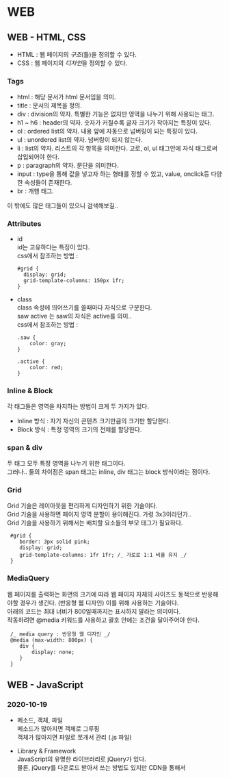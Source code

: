 # WEB

## WEB - HTML, CSS

- HTML : 웹 페이지의 _구조_(틀)을 정의할 수 있다.
- CSS : 웹 페이지의 *디자인*을 정의할 수 있다.

### Tags

- html : 해당 문서가 html 문서임을 의미.
- title : 문서의 제목을 정의.
- div : division의 약자. 특별한 기능은 없지만 영역을 나누기 위해 사용되는 태그.
- h1 ~ h6 : header의 약자. 숫자가 커질수록 글자 크기가 작아지는 특징이 있다.
- ol : ordered list의 약자. 내용 앞에 자동으로 넘버링이 되는 특징이 있다.
- ul : unordered list의 약자. 넘버링이 되지 않는다.
- li : list의 약자. 리스트의 각 항목을 의미한다. 고로, ol, ul 태그안에 자식 태그로써 삽입되어야 한다.
- p : paragraph의 약자. 문단을 의미한다.
- input : type을 통해 값을 넣고자 하는 형태를 정할 수 있고, value, onclick등 다양한 속성들이 존재한다.
- br : 개행 태그.

이 밖에도 많은 태그들이 있으니 검색해보길..

### Attributes

- id  
  id는 고유하다는 특징이 있다.  
  css에서 참조하는 방법 :

  ```
  #grid {
    display: grid;
    grid-template-columns: 150px 1fr;
  }
  ```

- class  
   class 속성에 띄어쓰기를 쓸때마다 자식으로 구분한다.  
   saw active 는 saw의 자식은 active를 의미..  
   css에서 참조하는 방법 :

  ```
  .saw {
      color: gray;
  }

  .active {
      color: red;
  }
  ```

### Inline & Block

각 태그들은 영역을 차지하는 방법이 크게 두 가지가 있다.

- Inline 방식 : 자기 자신의 콘텐츠 크기만큼의 크기만 할당한다.
- Block 방식 : 특정 영역의 크기의 전체를 할당한다.

### span & div

두 태그 모두 특정 영역을 나누기 위한 태그이다.  
그러나.. 둘의 차이점은 span 태그는 inline, div 태그는 block 방식이라는 점이다.

### Grid

Grid 기술은 레이아웃을 편리하게 디자인하기 위한 기술이다.  
Grid 기술을 사용하면 페이지 영역 분할이 용이해진다. 가령 3x3이라던가..  
Grid 기술을 사용하기 위해서는 배치할 요소들의 부모 태그가 필요하다.

```
 #grid {
    border: 3px solid pink;
    display: grid;
    grid-template-columns: 1fr 1fr; /_ 가로로 1:1 비율 유지 _/
 }
```

### MediaQuery

웹 페이지를 출력하는 화면의 크기에 따라 웹 페이지 자체의 사이즈도 동적으로 반응해야할 경우가 생긴다. (반응형 웹 디자인) 이를 위해 사용하는 기술이다.  
아래의 코드는 최대 너비가 800일때까지는 표시하지 말라는 의미이다.  
작동하려면 @media 키워드를 사용하고 괄호 안에는 조건을 달아주어야 한다.

```
 /_ media query : 반응형 웹 디자인 _/
 @media (max-width: 800px) {
    div {
        display: none;
    }
 }
```

## WEB - JavaScript

### 2020-10-19

- 메소드, 객체, 파일  
  메소드가 많아지면 객체로 그루핑  
  객체가 많아지면 파일로 쪼개서 관리 (.js 파일)

- Library & Framework  
  JavaScript의 유명한 라이브러리로 jQuery가 있다.  
  물론, jQuery를 다운로드 받아서 쓰는 방법도 있지만 CDN을 통해서 <script scr="xxx"> 키워드를 사용하여 스크립트를 import하는 방법도 있다..  
  CDN : Content Delivery Network 의 약자. (https://jquery.com/download/)

- jQuery  
  \$('xx:) : 해당 모든 태그를 제어하겠다는 의미
  .css() : 스타일을 위한 메소드

## WEB - Node.js

### 2020-10-19

Nodejs를 통해 웹 애플리케이션을 만들어보자.  
웹 애플리케이션은 HTML같은 문서들을 자동으로 만들 수 있다. 직접 작성하지 않고도..

극단적으로 생각해보자. 만약 1억개의 웹 페이지에 있는 ol 태그들을 ul 태그들로 바꿔야 한다면 수작업을 하면 매우 힘들지 않을까? 이를 해결할 수 있는 도구가 Node.js이다.

웹은 클라이언트와 서버 사이에 request, response관계에 있다.  
Node.js는 웹 서버로써의 기능을 수행할 것이다.

### 2020-10-20

- 템플릿 리터럴 (JavaScript)  
  템플릿 리터럴은 `기호를 사용하면 된다. 템플릿 리터럴을 사용하면 변수를 \${}로 대체할 수 있으며 개행문자와 같은 특수기호를 따로 사용하지 않아도 된다.

- URL  
  URL의 형식에 대해 알아보자.  
   'http://opentutorials.org:3000/main?id=HTML&page=12'  
  **http** : hyper text transfer protocol, 사용자가 서버에 접속할 때의 방식. 웹 브라우저와 웹 서버가 데이터를 주고 받기 위한 프로토콜  
  **opentutorials.org** : host(domain)  
  **3000** : 3000번 포트와 연결되어 있는 서버와 통신. 3000번 포트에 nodejs 서버를 실행시킨 것. 단, 80번 포트를 통해서 실행시킨 경우 접속할 때에는 80번이 생략 가능하다. 전세계적으로 80번을 쓰기 때문.  
  **main** : path  
  **?id=HTML&page=12** : _query string_, 요청할 때 전달할 정보. ?로 시작하는 것으로 약속되어 있다.

- Query String  
  Query String을 통해 동적인 웹 페이지를 제공할 수 있다. (틀이 같다는 전재에서) 똑같은 템플릿에 데이터만 다른 경우 어떡해야 하는가? 에 대한 문제를 해결할 수 있는 것이다.

  ```
      var queryData = url.parse(\_url, true).query;
      var title = queryData.id;
  ```

  queryData에는 특정 객체가 생성된다. 이 객체는 URL의 /? 뒤에 오는 정보들을 담고 있다. 그래서, id에 대한 정보를 담고 있다면 위의 title 변수처럼 객체안의 정보를 참조하여 템플릿 리터럴을 사용해 동적인 웹 페이지를 제공할 수 있게 된다.

- fs (File System)  
  fs.fileRead(path, options, callback) 메소드를 통해 주어진 Query String에 따라 알맞는 파일(웹 페이지)을 로드할 수 있다. 물론 서버단의 스크립트가 수정되면 nodejs를 재구동해야 하지만, 각 웹 페이지의 수정사항을 반영할 때에는 파일을 읽어들이는 구조이기 때문에 nodejs를 재구동할 필요가 없다.

  fs.readdir(path, callback) 메소드를 통해 해당 디렉터리의 파일목록들을 읽어들일 수 있다.

- Synchronous & Asynchronous  
  Synchronous는 동기, Asynchronous는 비동기라는 의미이다. 동기는 하나의 작업이 끝날 때까지 다음 작업을 실행하지 않는다. 반대로 비동기는 하나의 작업이 끝나지 않더라도 다른 작업을 수행함을 의미한다. (병렬적)  
  Node.js는 **비동기**를 위한 기능들이 포함되어 있다.  
  예를 들어보자..

  ```
  fs.readFile(path[, options], callback)
  fs.readFileSync(path[, options])
  ```

- Callback  
  함수를 인자로써 넘길 수 있다. 그리고 특정작업이 끝나면 인자로 넘겨준 콜백메소드를 호출하여 해당 작업을 수행하는 것을 의미한다.

  ```
  var a = function () {
  console.log("A");
  };

  function slowfunc(callback) {
  callback();
  }

  slowfunc(a);
  ```

- NPM (Node Package Manager)
  Nodsjs에서 NPM을 통해 패키지(일종의 모듈)을 설치 및 관리할 수 있다.  
  pm2를 통해 우리가 Nodejs를 통해 만든 프로그램을 패키지화 시켜 관리할 수 있다.

  ```
  // pm2 패키지 설치
  npm install pm2 -g

  // pm2 패키지를 통해 우리가 만든 프로그램을 실행
  pm2 start main.js

  // pm2 패키지를 통해 실행되고 있는 프로그램을 모니터링
  pm2 monit

  // pm2 패키지를 통해 실행되고 있는 프로그램 리스트 출력
  pm2 list

  // pm2 패키지를 통해 실행되고 있는 프로그램을 stop
  pm2 stop main.js

  // --watch 옵션을 붙이게 되면 변경사항이 생기더라도 재구동을 할 필요가 없음.
  pm2 start main.js --watch

  // 문제점이 발생하면 로그를 출력하여 오류를 발견 가능.
  pm2 log
  ```

- HTML Form  
   사용자가 서버쪽으로 데이터를 전송하기 위한 방식.  
   HTML 문서에서 form 태그를 사용하면 된다. form 태그의 속성으로 action이 사용되는데 이는 어디로 입력받은 데이터를 전송할 것인지를 의미한다. 그리고 어떤 데이터를 전송할 것인지를 알아야 하므로 name속성을 사용해야 한다.

  ```
  <form action="http://localhost:3000/process_create">
    <p><input type="text" name="title" /></p>
    <p>
        <textarea name="description"></textarea>
    </p>
    <p>
        <input type="submit" />
    </p>
  </form>
  ```

  http://localhost:3000/process_create?title=111&description=222  
  title과 description에 입력한 값으로 쿼리스트링이 만들어지는 것을 확인할 수 있다.

  그러나 이 방법은 좋은 방법이 아니다. URL에 데이터가 포함되어 있기 때문에 누군가가 이를 악용할 수 있기 때문이다. (GET 방식)

  ```
  <form action="http://localhost:3000/process_create" method="POST">
  <p><input type="text" name="title" /></p>
  <p>
      <textarea name="description"></textarea>
  </p>
  <p>
      <input type="submit" />
  </p>
  </form>
  ```

  허나, 위와 같이 method속성에 POST값을 주게 되면 쿼리 스트링의 데이터를 URL에 노출시키지 않고 요청할 수 있게 된다.

- GET 방식 & POST 방식  
  출처 : https://hongsii.github.io/2017/08/02/what-is-the-difference-get-and-post/  
   *GET 방식*은 **서버로부터 정보를 조회**하기 위해 설계된 메소드입니다. GET은 요청을 전송할 때 필요한 데이터를 Body에 담지 않고, **쿼리스트링**을 통해 전송합니다. 쿼리스트링을 사용하게 되면 URL에 **조회 조건**을 표시하기 때문에 특정 페이지를 **링크하거나 북마크**할 수 있습니다.

  쿼리스트링을 포함한 URL의 샘플은 아래와 같습니다. 여기서 요청 파라미터명은 name1, name2이고, 각각의 파라미터는 value1, value2라는 값으로 서버에 요청을 보내게 됩니다.

  www.example-url.com/resources?name1=value1&name2=value2

  그리고 GET은 불필요한 요청을 제한하기 위해 요청이 캐시될 수 있습니다. js, css, 이미지 같은 정적 컨텐츠는 데이터양이 크고, 변경될 일이 적어서 반복해서 동일한 요청을 보낼 필요가 없습니다. **정적 컨텐츠를 요청**하고 나면 브라우저에서는 **요청을 캐시**해두고, 동일한 요청이 발생할 때 서버로 요청을 보내지 않고 캐시된 데이터를 사용합니다. 그래서 프론트엔드 개발을 하다보면 **정적 컨텐츠가 캐시돼 컨텐츠를 변경해도 내용이 바뀌지 않는 경우**가 종종 발생합니다. 이 때는 브라우저의 캐시를 지워주면 다시 컨텐츠를 조회하기 위해 서버로 요청을 보내게 됩니다.

  *POST 방식*은 **리소스를 생성/변경/삭제**하기 위해 설계되었기 때문에 GET과 달리 전송해야될 데이터를 **HTTP 메세지의 Body에 담아서** 전송합니다. HTTP 메세지의 Body는 **길이의 제한없이** 데이터를 전송할 수 있습니다. 그래서 POST 요청은 GET과 달리 **대용량 데이터**를 전송할 수 있습니다. 이처럼 POST는 데이터가 Body로 전송되고 내용이 눈에 보이지 않아 GET보다 보안적인 면에서 안전하다고 생각할 수 있지만, POST 요청도 크롬 개발자 도구, Fiddler와 같은 툴로 요청 내용을 확인할 수 있기 때문에 민감한 데이터의 경우에는 반드시 **암호화**해 전송해야 합니다. (크롬 브라우저 - 개발자 도구 - Network - Form Data에서 확인이 가능)

  그리고 POST로 요청을 보낼 때는 요청 **헤더의 Content-Type에 요청 데이터의 타입을 표시**해야 합니다. 데이터 타입을 표시하지 않으면 서버는 내용이나 URL에 포함된 리소스의 확장자명 등으로 데이터 타입을 유추합니다. 만약, 알 수 없는 경우에는 application/octet-stream로 요청을 처리합니다.

### 2020-10-26

**CRUD (Create, Read, Update, Delete)**

- READ 기능 구현하기

```
if (pathname == "/create_process") {
    var body = "";

    /* data 이벤트 */
    // web 브라우저가 post방식으로 데이터를 전송할 때 데이터가 많으면 무리가 갈 수 있다.
    // node.js에서는 post 방식으로 전송된 데이터가 많을 때를 대비해서..
    request.on("data", function (data) {
      // 데이터를 조각내서 수신할 때마다 추가
      body = body + data;

      // 한번에 너무 많은 양이 들어오면 접속을 끊는다.
      if (body.length > 1e6) {
        request.connection.destroy();
      }
    });

    /* end 이벤트 */
    // 정보 수신이 끝난 시점.
    request.on("end", function () {
      var post = qs.parse(body);
      var title = post.title;
      var description = post.description;
    });

    response.writeHead(200);
    response.end("success");
  }
```

- CREATE 기능 구현하기

```
    /* end 이벤트 */
    // 정보 수신이 끝난 시점.
    request.on("end", function () {
      var post = qs.parse(body);
      var title = post.title;
      var description = post.description;

      // 아래의 콜백함수는 에러를 처리하는 부분을 위해 제공됨.
      // 콜백함수가 호출되는 시점 : 파일의 저장이 끝날을 때
      fs.writeFile(`data/${title}`, description, "utf8", function (err) {
        response.writeHead(200);
        response.end("success");
      });
    }
```

그러나.. 생성된 파일을 볼 수 있는 *뷰 페이지*가 필요하다!

**리다이렉션**이 필요하다.  
리다이렉션 : 사용자를 다른 페이지로 보내는 것.

```
    /* end 이벤트 */
    // 정보 수신이 끝난 시점.
    request.on("end", function () {
      var post = qs.parse(body);
      var title = post.title;
      var description = post.description;

      // 아래의 콜백함수는 에러를 처리하는 부분을 위해 제공됨.
      // 콜백함수가 호출되는 시점 : 파일의 저장이 끝날을 때
      fs.writeFile(`data/${title}`, description, "utf8", function (err) {
        response.writeHead(302, { Location: `/?id=${title}` }); // 302 : redirection
        response.end();
      });
    }
```

우리는 여태까지 CREATE 연산을 구현한 것이다. 앞으로 UPDATE도 구현할 것이다..

- UPDATE 기능 구현하기

필요한 것

1. Form
2. Read 기능 - form의 수정할 데이터를 읽기 위한..

```
if (pathname == "/update") {
    fs.readdir("./data/", (err, files) => {
      var list = getFileList(files);
      var description = fs.readFileSync(`data/${title}`, "utf8");
      var control = `<a href="/create">create</a> <a href="/update?id=${title}">update</a>`;
      var form = `
      <form action="http://localhost:3000/update_process" method="POST" placeholder="title">
      <input type="hidden" name="id" value="${title}">
      <p><input type="text" name="title" value="${title}"/></p>
      <p>
        <textarea name="description" placeholder="description">
        ${description}</textarea>
      </p>
      <p>
        <input type="submit" value="UPDATE"/>
      </p>
    </form>
      `;
      var template = templateHTML(title, list, form, control);

      response.writeHead(200); // Success
      response.end(template);
    });
  }
```

input hidden 타입은 특정 파일을 수정할 때, 이름을 수정한 경우 수정된 이름의 파일을 찾을 수 없을 것이다. 그래서 기존의 파일명을 유지하기 위해 존재한다.

```
if (pathname == "/update_process") {
    var body = "";

    request.on("data", function (data) {
      body = body + data;

      if (body.length > 1e6) {
        request.connection.destroy();
      }
    });

    request.on("end", function () {
      var post = qs.parse(body);
      var id = post.id;
      var title = post.title;
      var description = post.description;

      // 파일의 이름 변경
      fs.rename(`data/${id}`, `data/${title}`, function (error) {
        // 파일의 내용 변경
        fs.writeFile(`data/${title}`, description, "utf8", function (err) {
          response.writeHead(302, { Location: `/?id=${title}` });
          response.end();
        });
      });
    });
  }
```

- DELETE 기능 구현하기  
  DELETE 버튼을 눌렀을 때는 특정 페이지로 이동하게끔 링크를 걸어두면 위험하다. 그 이유는 해당 링크를 접근하면 (특히 GET 방식은 요청 URL에 쿼리 스트링이 들어가 있으므로 정보 노출이 더 심하다.) 누구나 데이터를 삭제할 수 있기 때문이다. 그래서 삭제기능은 **form**으로 구현하는게 맞다.

```
if (pathname == "/") {
    fs.readdir("./data/", (err, files) => {
      var list = getFileList(files);
      var description = "Hello, Node.js";
      var template = null;
      var control = null;

      if (title == undefined) {
        title = "Welcome";
        control = "";
      } else {
        description = fs.readFileSync(`data/${title}`, "utf8");
        control = `
        <a href="/create">CREATE</a>
        <a href="/update?id=${title}">UPDATE</a>
        <form action="delete_process" method="post">
          <input type="hidden" name="id" value="${title}">
          <input type="submit" value="delete">
        </form>`;
      }

      template = templateHTML(title, list, description, control);

      if (template != null) {
        response.writeHead(200); // Success
        response.end(template);
      }
    });
  }
```

```
if (pathname == "/delete_process") {
    var body = "";

    request.on("data", function (data) {
      body = body + data;

      if (body.length > 1e6) {
        request.connection.destroy();
      }
    });

    request.on("end", function () {
      var post = qs.parse(body);
      var id = post.id;

      fs.unlink(`data/${id}`, function (error) {
        response.writeHead(302, { Location: `/` }); // 302 : redirection
        response.end();
      });
    });
  }
```

파일을 삭제할 때는 fs객체의 unlink() 메소드를 사용하면 된다. 그리고 삭제한 이후에는 최초의 경로로 리다이렉트를 해줄 필요가 있다.

### 2020-11-10

- Module  
  객체(프로퍼티와 메소드의 집합)들을 **라이브러리**화 시키는 단위이다.  
  라이브러리화를 위해서는 module.exports 키워드를 사용해야 한다.  
  라이브러리화된 모듈은 require() 메소드를 통해 불러올 수 있다.

  ```
  // mo.js

  M = {
    fields:'value',
    func:function(){
      console.log(this.fields);
      }
    }

  module.exports = M;
  ```

  ```
  // mouse.js

  var M = require('./mo.js')
  ```

- Security (오염된 정보가 **입력**된 사례)
  현재 상태에서는 보안 문제가 있다. 무슨 문제냐? 만약 요청 url에 http://localhost:3000/?id=../password.js라고 입력했다고 가정하자. 쿼리스트링의 id에 ../ 부분을 보면 상위디렉터리에 접근이 가능하다는 점이다. 이는 계속 상위디렉터를 타고가면 우리의 하드 디스크에도 접근이 가능하다는 중대한 문제가 존재한다.

  path 모듈의 parse() 메소드를 사용하면 경로를 파싱한 정보를 담고있는 객체를 얻을 수 있다.

  ```
  // lib/pathparse.js

  var path = require('path');

  parsing = path.parse('../password.js');

  console.log(parsing);
  console.log(parsing.base);
  ```

  ```
  // 실행결과

  {
    root: '',
    dir: '..',
    base: 'password.js',
    ext: '.js',
    name: 'password'
  }
  password.js
  ```

  이를 사용하여 base 부분만 뽑아내면 입력정보에 대한 보안을 만족시킬 수 있다.

  ```
  // 기존의 title 변수명을 title_로 바꾸었다.
  var _title = queryData.id;
  var title = _title;
  if (_title != undefined) {
    title = path.parse(_title).base;
  }
  ```

  http://localhost:3000/?id=../password.js 를 url로 입력하고 \_title 변수를 출력해보았다.

  ```
  // pm2 log 결과
  0|main   | ../password.js
  ```

  그러나 오류가 발생했다.

  ```
  0|main   | Error: ENOENT: no such file or directory, open 'data/password.js'
  0|main   |     at Object.openSync (fs.js:462:3)
  0|main   |     at Object.readFileSync (fs.js:364:35)
  0|main   |     at D:\02. Development\WEB\NodeJS\main.js:33:26
  0|main   |     at FSReqCallback.oncomplete (fs.js:156:23) {
  0|main   |   errno: -4058,
  0|main   |   syscall: 'open',
  0|main   |   code: 'ENOENT',
  0|main   |   path: 'data/password.js'
  0|main   | }
  ```

  ../password.js 부분의 base부분(password.js)만 필터링하여 나머지 경로는 제거한 상태로 요청 url을 쏘기 때문에 data/password.js 요청이 찍히는 것이다. (data/../password.js로 찍히지 않고..)

### 2020-11-16

- Security (오염된 정보가 **출력**된 사례)

사용자는 데이터만을 서버에게 요청하여 출력물을 봐야한다. 그러나.. script태그를 사용하면 해당 데이터는 더 이상 데이터가 아닌 하나의 스크립트로 간주하여 실제로 실행된다.

![2020111603](https://user-images.githubusercontent.com/32003817/99250731-81320b00-284f-11eb-97d9-a1a19276cfc8.PNG)

위의 결과는 www.naver.com으로 튕겨버리는 현상이 발생한다.. 이후 XSS 라는 게시글을 클릭만 해도 네이버로 튕겨버린다.

즉, 공격자가 자바스크립트를 심어두면 다른 사용자들도 그 영향을 받게된다. 이것은 매우 심각한 현상이다.

이러한 현상을 방지하기 위해 script 태그 부분의 꺽쇠 부분을 HTML Character Entities들로 대체하는 알고리즘이 필요하다. 가령, <는 "& lt;"로, >는 "& gt;"말이다..

```
&lt;script&gt;
location.href='https://www.naver.com/'
&lt;/script&gt;
```

위 코드처럼 꺽쇠를 고쳤을 경우..

![2020111604](https://user-images.githubusercontent.com/32003817/99251596-f225f280-2850-11eb-9239-15dc84ff1fe4.PNG)

다음 결과처럼 스크립트가 실행되는 것이 아닌 문자로써 스크립트의 내용을 그대로 출력하게 된다.
이런 오염된 정보를 **소독**(Sanitize)해주는 모듈이 있다. npm을 통하여 sanitize-html을 다운로드하면 된다. 우선 현재 진행중인 애플리케이션 혹은 프로젝트를 npm으로 통해 관리하겠다는 명령어를 써야한다. 이것은 npm init이다. 패키지명은 현재 디렉터리를 기준으로 정해진다.

![2020111605](https://user-images.githubusercontent.com/32003817/99252969-3619f700-2853-11eb-9e10-62b7921ba475.PNG)

다음으로 npm install -S sanitize-html 을 입력하여 해당 모듈을 설치한다. 여기서 -S 옵션은 -g(글로벌 모드)가 아닌 현재 패키지에만 해당 모듈을 설치하겠다는 의미이다. 설치하고나면 node_modules 폴더가 생기는데 이 중 sanitize-html 폴더가 우리가 설치한 모듈이다. 나머지 폴더들은 sanitize-html이 의존하고 있는 모듈 및 소프트웨어들이다. (이러한 의존성 관리는 npm이 해주는 것!)

![2020111606](https://user-images.githubusercontent.com/32003817/99253298-dc65fc80-2853-11eb-8faa-f58843d4d644.PNG)

![2020111607](https://user-images.githubusercontent.com/32003817/99253425-159e6c80-2854-11eb-80eb-0f99e7e9121e.PNG)

그리고 package.json 파일을 확인해보면 dependencies 키를 확인할 수 있는데, 이는 현재 작업중인 프로젝트 및 **애플리케이션이 해당 모듈에 의존**하고 있다는 의미이다. (의존성)

![2020111608](https://user-images.githubusercontent.com/32003817/99254592-eee13580-2855-11eb-9a09-69d14ecff0b6.PNG)

sanitize-html 참고 링크 : https://www.npmjs.com/package/sanitize-html  
위 코드는 sanitize-html 모듈을 require()를 하고난 뒤의 코드이다.

다음은 sanitizeHtml 객체를 통해 CREATE 영역에서 태그들을 소독한 결과이다.

오염된 HTML 입력  
![2020111609](https://user-images.githubusercontent.com/32003817/99255017-9eb6a300-2856-11eb-958a-41c351eeb7c8.PNG)

HTML 태그들은 깨-끗하게 소독이 된 상태이다. (브라우저 상에도 출력되지 않음.)
![2020111611](https://user-images.githubusercontent.com/32003817/99255145-d32a5f00-2856-11eb-97df-2dd86ddc627b.PNG)
